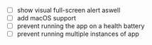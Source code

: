 - [ ] show visual full-screen alert aswell
- [ ] add macOS support
- [ ] prevent running the app on a health battery
- [ ] prevent running multiple instances  of app
